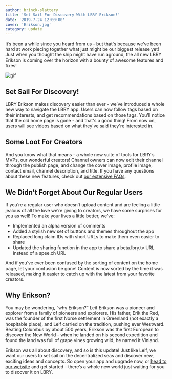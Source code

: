 ```yaml
---
author: brinck-slattery
title: 'Set Sail For Discovery With LBRY Erikson!'
date: '2019-7-24 12:00:00'
cover: 'Erikson.jpg'
category: update
---
```


It’s been a while since you heard from us - but that's because we’ve been hard at work piecing together what just might be our biggest release yet! Just when you thought the ship might have run aground, the all new LBRY Erikson is coming over the horizon with a bounty of awesome features and fixes!

![gif](https://spee.ch/8/erikson.gif)

## Set Sail For Discovery!
LBRY Erikson makes discovery easier than ever - we’ve introduced a whole new way to navigate the LBRY app. Users can now follow tags based on their interests, and get recommendations based on those tags. You'll notice that the old home page is gone - and that's a good thing! From now on, users will see videos based on what they've said they're interested in.

## Some Loot For Creators
And you know what that means - a whole new suite of tools for LBRY’s MVPs, our wonderful creators! Channel owners can now edit their channel through the publish page, and change the cover image, profile image, contact email, channel description, and title. If you have any questions about these new features, check out [our extensive FAQs](https://lbry.com/faq).

## We Didn’t Forget About Our Regular Users
If you’re a regular user who doesn’t upload content and are feeling a little jealous of all the love we’re giving to creators, we have some surprises for you as well! To make your lives a little better, we've:
* Implemented an alpha version of comments
* Added a stylish new set of buttons and themes throughout the app
* Replaced long claim IDs with short URLs to make them even easier to share
* Updated the sharing function in the app to share a beta.lbry.tv URL instead of a spee.ch URL

And if you’ve ever been confused by the sorting of content on the home page, let your confusion be gone! Content is now sorted by the time it was released, making it easier to catch up with the latest from your favorite creators.

## Why Erikson?
You may be wondering, “why Erikson?” Leif Erikson was a pioneer and explorer from a family of pioneers and explorers. His father, Erik the Red, was the founder of the first Norse settlement in Greenland (not exactly a hospitable place), and Leif carried on the tradition, pushing ever Westward. Beating Columbus by about 500 years, Erikson was the first European to discover the New World - when he landed on his second expedition and found the land was full of grape vines growing wild, he named it Vinland.

Erikson was all about discovery, and so is this update! Just like Leif, we want our users to set sail on the decentralized seas and discover new, exciting ideas and concepts. So open your app and upgrade now, or [head to our website](https://LBRY.com/get) and get started - there’s a whole new world just waiting for you to discover it on LBRY.
